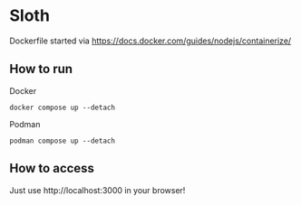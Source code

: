 # Sloth

Dockerfile started via https://docs.docker.com/guides/nodejs/containerize/

## How to run
Docker
```
docker compose up --detach
```
Podman
```
podman compose up --detach
```

## How to access
Just use http://localhost:3000 in your browser!
